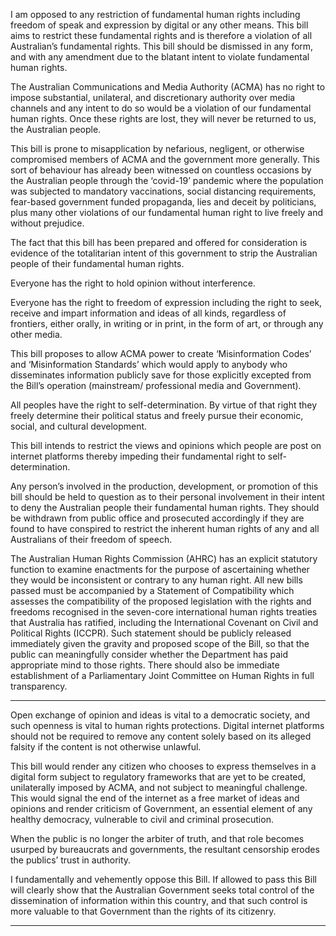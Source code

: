 I am opposed to any restriction of fundamental human rights including freedom of speak and
expression by digital or any other means. This bill aims to restrict these fundamental rights and is
therefore a violation of all Australian’s fundamental rights. This bill should be dismissed in any form,
and with any amendment due to the blatant intent to violate fundamental human rights.

The Australian Communications and Media Authority (ACMA) has no right to impose substantial,
unilateral, and discretionary authority over media channels and any intent to do so would be a
violation of our fundamental human rights. Once these rights are lost, they will never be returned to
us, the Australian people.

This bill is prone to misapplication by nefarious, negligent, or otherwise compromised members of
ACMA and the government more generally. This sort of behaviour has already been witnessed on
countless occasions by the Australian people through the ‘covid-19’ pandemic where the population
was subjected to mandatory vaccinations, social distancing requirements, fear-based government
funded propaganda, lies and deceit by politicians, plus many other violations of our fundamental
human right to live freely and without prejudice.

The fact that this bill has been prepared and offered for consideration is evidence of the totalitarian
intent of this government to strip the Australian people of their fundamental human rights.

Everyone has the right to hold opinion without interference.

Everyone has the right to freedom of expression including the right to seek, receive and impart
information and ideas of all kinds, regardless of frontiers, either orally, in writing or in print, in the
form of art, or through any other media.

This bill proposes to allow ACMA power to create ‘Misinformation Codes’ and ‘Misinformation
Standards’ which would apply to anybody who disseminates information publicly save for those
explicitly excepted from the Bill’s operation (mainstream/ professional media and Government).

All peoples have the right to self-determination. By virtue of that right they freely determine their
political status and freely pursue their economic, social, and cultural development.

This bill intends to restrict the views and opinions which people are post on internet platforms
thereby impeding their fundamental right to self-determination.

Any person’s involved in the production, development, or promotion of this bill should be held to
question as to their personal involvement in their intent to deny the Australian people their
fundamental human rights. They should be withdrawn from public office and prosecuted accordingly
if they are found to have conspired to restrict the inherent human rights of any and all Australians of
their freedom of speech.

The Australian Human Rights Commission (AHRC) has an explicit statutory function to examine
enactments for the purpose of ascertaining whether they would be inconsistent or contrary to any
human right. All new bills passed must be accompanied by a Statement of Compatibility which
assesses the compatibility of the proposed legislation with the rights and freedoms recognised in the
seven-core international human rights treaties that Australia has ratified, including the International
Covenant on Civil and Political Rights (ICCPR). Such statement should be publicly released
immediately given the gravity and proposed scope of the Bill, so that the public can meaningfully
consider whether the Department has paid appropriate mind to those rights. There should also be
immediate establishment of a Parliamentary Joint Committee on Human Rights in full transparency.


-----

Open exchange of opinion and ideas is vital to a democratic society, and such openness is vital to
human rights protections. Digital internet platforms should not be required to remove any content
solely based on its alleged falsity if the content is not otherwise unlawful.

This bill would render any citizen who chooses to express themselves in a digital form subject to
regulatory frameworks that are yet to be created, unilaterally imposed by ACMA, and not subject to
meaningful challenge. This would signal the end of the internet as a free market of ideas and
opinions and render criticism of Government, an essential element of any healthy democracy,
vulnerable to civil and criminal prosecution.

When the public is no longer the arbiter of truth, and that role becomes usurped by bureaucrats and
governments, the resultant censorship erodes the publics’ trust in authority.

I fundamentally and vehemently oppose this Bill. If allowed to pass this Bill will clearly show that the
Australian Government seeks total control of the dissemination of information within this country,
and that such control is more valuable to that Government than the rights of its citizenry.


-----

